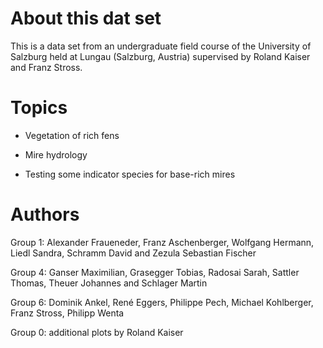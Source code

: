 About this dat set
==================

This is a data set from an undergraduate field course of the University of Salzburg held at Lungau (Salzburg, Austria) supervised by Roland Kaiser and Franz Stross.


Topics
======

* Vegetation of rich fens

* Mire hydrology

* Testing some indicator species for base-rich mires


Authors
=======

Group 1: Alexander Fraueneder, Franz Aschenberger, Wolfgang Hermann, Liedl Sandra, Schramm David and Zezula Sebastian Fischer

Group 4: Ganser Maximilian, Grasegger Tobias, Radosai Sarah, Sattler Thomas, Theuer Johannes and Schlager Martin

Group 6: Dominik Ankel, René Eggers, Philippe Pech, Michael Kohlberger, Franz Stross, Philipp Wenta

Group 0: additional plots by Roland Kaiser